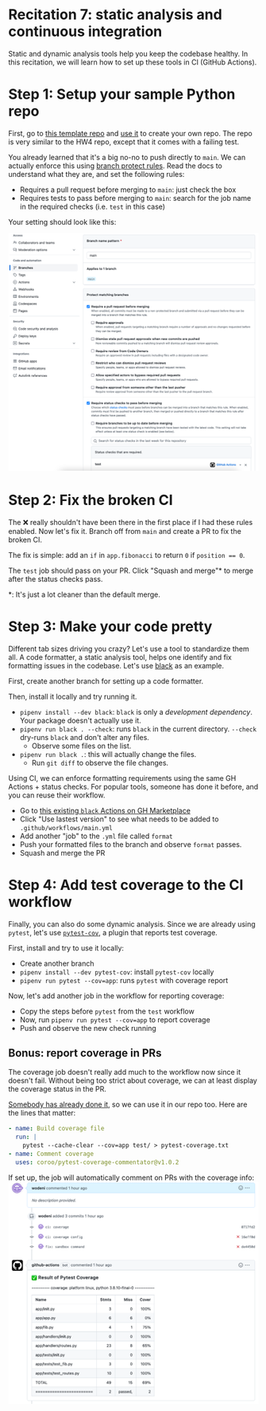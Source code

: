 # Recitation 7: static analysis and continuous integration
Static and dynamic analysis tools help you keep the codebase healthy. In this recitation, we will learn how to set up these tools in CI (GitHub Actions). 
# Step 1: Setup your sample Python repo

First, go to [this template repo](https://github.com/CMU-313/fall-2022-recitation-7-analysis-ci) and [use it](https://docs.github.com/en/repositories/creating-and-managing-repositories/creating-a-repository-from-a-template) to create your own repo. The repo is very similar to the HW4 repo, except that it comes with a failing test. 

You already learned that it's a big no-no to push directly to `main`. We can actually enforce this using [branch protect rules](https://docs.github.com/en/repositories/configuring-branches-and-merges-in-your-repository/defining-the-mergeability-of-pull-requests/managing-a-branch-protection-rule). Read the docs to understand what they are, and set the following rules:

* Requires a pull request before merging to `main`: just check the box
* Requires tests to pass before merging to `main`: search for the job name in the required checks (i.e. `test` in this case)

Your setting should look like this:

![](assets/2022-11-07-11-03-50.png)

# Step 2: Fix the broken CI

The ❌ really shouldn't have been there in the first place if I had these rules enabled. Now let's fix it. Branch off from `main` and create a PR to fix the broken CI. 

The fix is simple: add an `if` in `app.fibonacci` to return `0` if `position == 0`.

The `test` job should pass on your PR. Click "Squash and merge"* to merge after the status checks pass.

*: It's just a lot cleaner than the default merge.

# Step 3: Make your code pretty 

Different tab sizes driving you crazy? Let's use a tool to standardize them all. A code formatter, a static analysis tool, helps one identify and fix formatting issues in the codebase. Let's use [black](https://github.com/psf/black) as an example. 

First, create another branch for setting up a code formatter.

Then, install it locally and try running it.
* `pipenv install --dev black`: `black` is only a _development dependency_. Your package doesn't actually use it.
* `pipenv run black . --check`: runs `black` in the current directory. `--check` dry-runs `black` and don't alter any files.
  * Observe some files on the list.
* `pipenv run black .`: this will actually change the files.
  * Run `git diff` to observe the file changes.

Using CI, we can enforce formatting requirements using the same GH Actions + status checks. For popular tools, someone has done it before, and you can reuse their workflow. 

* Go to [this existing `black` Actions on GH Marketplace](https://github.com/marketplace/actions/run-black-formatter)
* Click "Use lastest version" to see what needs to be added to `.github/workflows/main.yml`
* Add another "job" to the `.yml` file called `format`
* Push your formatted files to the branch and observe `format` passes.
* Squash and merge the PR

# Step 4: Add test coverage to the CI workflow

Finally, you can also do some dynamic analysis. Since we are already using `pytest`, let's use [`pytest-cov`](https://pytest-cov.readthedocs.io/en/latest/), a plugin that reports test coverage.

First, install and try to use it locally:

* Create another branch
* `pipenv install --dev pytest-cov`: install `pytest-cov` locally 
* `pipenv run pytest --cov=app`: runs `pytest` with coverage report

Now, let's add another job in the workflow for reporting coverage:

* Copy the steps before `pytest` from the `test` workflow 
* Now, run `pipenv run pytest --cov=app` to report coverage
* Push and observe the new check running

## Bonus: report coverage in PRs

The coverage job doesn't really add much to the workflow now since it doesn't fail. Without being too strict about coverage, we can at least display the coverage status in the PR. 

[Somebody has already done it](https://github.com/marketplace/actions/pytest-coverage-commentator), so we can use it in our repo too. Here are the lines that matter:

```yml
- name: Build coverage file
  run: |
    pytest --cache-clear --cov=app test/ > pytest-coverage.txt
- name: Comment coverage
  uses: coroo/pytest-coverage-commentator@v1.0.2
```

If set up, the job will automatically comment on PRs with the coverage info:
![](assets/2022-11-07-11-31-09.png)